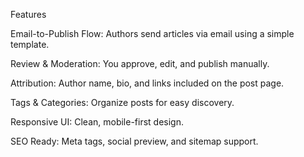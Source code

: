 Features

Email-to-Publish Flow: Authors send articles via email using a simple template.

Review & Moderation: You approve, edit, and publish manually.

Attribution: Author name, bio, and links included on the post page.

Tags & Categories: Organize posts for easy discovery.

Responsive UI: Clean, mobile-first design.

SEO Ready: Meta tags, social preview, and sitemap support.
